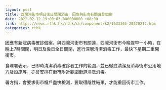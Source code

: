 ```yaml
---
layout: post
title: 西灣河街市明日後日關閉消毒　因應與街市有關確診個案
date: 2022-02-12 19:00:03.000000000 +08:00
link: https://news.rthk.hk/rthk/ch/component/k2/1633365-20220212.htm
categories: rthk
---
```


因應有新冠病毒確診個案，與西灣河街市有關連，西灣河街市今晚提早一小時，在晚上7時關閉，明日及後日全日關閉，進行深層清潔消毒工作，最快下星期二重開街市。

食環署表示，已即時清潔消毒確診者工作的範圍，並已徹底清潔及消毒街市公用地方及設施等，亦會安排在街市附近範圍街道清洗消毒。

署方指，會要求街巿檔戶盡快檢測，要取得陰性結果，才能重回街市工作。
